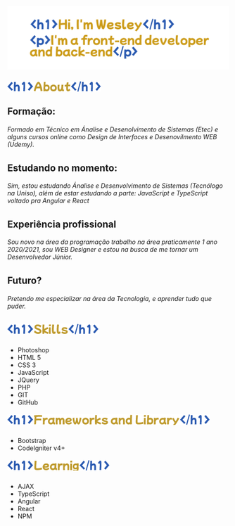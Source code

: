 # <img src="apresentacao.png">

##### <img src="sobre.png">
## Formação:
###### Formado em Técnico em Ánalise e Desenolvimento de Sistemas (Etec) e alguns cursos online como Design de Interfaces e Desenovilmento WEB (Udemy).
## Estudando no momento:
###### Sim, estou estudando Ánalise e Desenvolvimento de Sistemas (Tecnólogo  na Uniso), além de estar estudando a parte: JavaScript e TypeScript voltado pra Angular e React
## Experiência profissional
###### Sou novo na área da programação trabalho na área praticamente 1 ano 2020/2021, sou WEB Designer e estou na busca de me tornar um Desenvolvedor Júnior.
## Futuro?
###### Pretendo me especializar na área da Tecnologia, e aprender tudo que puder.
##### <img src="habilidades.png">
* Photoshop
* HTML 5
* CSS 3
* JavaScript
* JQuery
* PHP
* GIT
* GitHub

##### <img src="framework_library.png">
* Bootstrap
* CodeIgniter v4+

##### <img src="learning.png">
* AJAX
* TypeScript
* Angular
* React
* NPM

